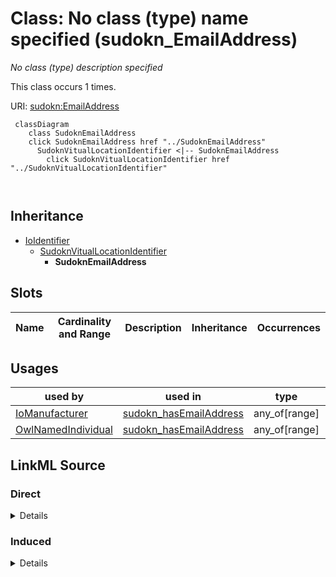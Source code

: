 

# Class: No class (type) name specified (sudokn_EmailAddress)


_No class (type) description specified_






This class occurs 1 times.


URI: [sudokn:EmailAddress](http://asu.edu/semantics/SUDOKN/EmailAddress)






```mermaid
 classDiagram
    class SudoknEmailAddress
    click SudoknEmailAddress href "../SudoknEmailAddress"
      SudoknVitualLocationIdentifier <|-- SudoknEmailAddress
        click SudoknVitualLocationIdentifier href "../SudoknVitualLocationIdentifier"
      
      
```





## Inheritance
* [IoIdentifier](../classes/IoIdentifier.md)
    * [SudoknVitualLocationIdentifier](../classes/SudoknVitualLocationIdentifier.md)
        * **SudoknEmailAddress**



## Slots

| Name | Cardinality and Range | Description | Inheritance | Occurrences |
| ---  | --- | --- | --- | --- |





## Usages

| used by | used in | type | used |
| ---  | --- | --- | --- |
| [IoManufacturer](../classes/IoManufacturer.md) | [sudokn_hasEmailAddress](../slots/sudokn_hasEmailAddress.md) | any_of[range] | [SudoknEmailAddress](../classes/SudoknEmailAddress.md) |
| [OwlNamedIndividual](../classes/OwlNamedIndividual.md) | [sudokn_hasEmailAddress](../slots/sudokn_hasEmailAddress.md) | any_of[range] | [SudoknEmailAddress](../classes/SudoknEmailAddress.md) |











## LinkML Source

<!-- TODO: investigate https://stackoverflow.com/questions/37606292/how-to-create-tabbed-code-blocks-in-mkdocs-or-sphinx -->

### Direct

<details>

```yaml
name: sudokn_EmailAddress
conforms_to: No schema conformance document specified
annotations:
  count:
    tag: count
    value: 1
description: No class (type) description specified
title: No class (type) name specified
from_schema: sudokn-kg
rank: 1000
is_a: sudokn_VitualLocationIdentifier
class_uri: sudokn:EmailAddress

```
</details>

### Induced

<details>

```yaml
name: sudokn_EmailAddress
conforms_to: No schema conformance document specified
annotations:
  count:
    tag: count
    value: 1
description: No class (type) description specified
title: No class (type) name specified
from_schema: sudokn-kg
rank: 1000
is_a: sudokn_VitualLocationIdentifier
class_uri: sudokn:EmailAddress

```
</details>